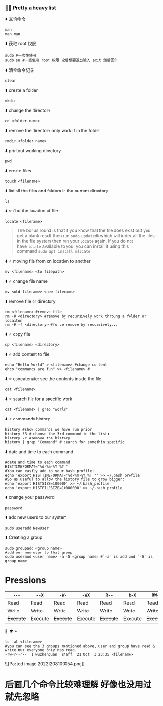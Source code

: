 ### 😮‍💨 Pretty a heavy list

⬇️ 查询命令
```shell
man
man man
```
⬇️ 获取 root 权限
```shell
sudo #一次性使用
sudo su #一直使用 root 权限 之后想要退出输入 exit 然后回车
```
⬇️ 清空命令记录
```shell
clear 
```
⬇️ create a folder
```shell
mkdir
```
⬇️ change the directory
```shell
cd <folder name>
```
⬇️ remove the directory only work if in the folder
```shell
rmdir <folder name>
```
⬇️ printout working directory
```shel
pwd
```
⬇️ create files
```shell
touch <filename>
```
⬇️ list all the files and folders in the current directory
```shell
ls
```
⬇️ ⭐ find the location of file
```shell
locate <filename>
```
> The bonus round is that if you know that the file does exist but you get a blank result then run `sudo updatedb` which will index all the files in the file system then run your `locate` again. If you do not have `locate` available to you, you can install it using this command `sudo apt install mlocate` 

⬇️ ⭐ moving file from on location to another
```
mv <filename> <to filepath>
```
⬇️ ⭐ change file name
```shell
mv <old filename> <new filename>
```
⬇️ remove file or directory
```shell
rm <filename> #remove file
rm -R <directory> #remove by recursively work throung a folder or locaiton
rm -R -f <directory> #force remove by recursively...
```
⬇️ ⭐ copy file
```shell
cp <filename> <directory>
```
⬇️ ⭐ add content to file
```shell
echo "Hello World" > <filename> #change content
ehco "commands are fun" >> <filename> # 
```
⬇️ ⭐ concatenate: see the contents inside the file
```shell
cat <filename>
```
⬇️ ⭐ search file for a specific work
```shell
cat <filename> | grep "world"
```
⬇️ ⭐ commands history
```shell
history #show commands we have run prior
history !3 # choose the 3rd command in the list⬆️
history -c #remove the history
history | grep "Command" # search for somethin specific
```
⬇️ date and time to each command
```shell
#date and time to each command
HISTTIMEFORMAT="%d-%m-%Y %T "
#You can easily add to your bash_profile:
echo 'export HISTTIMEFORMAT="%d-%m-%Y %T "' >> ~/.bash_profile
#So as useful to allow the history file to grow bigger:
echo 'export HISTSIZE=100000' >> ~/.bash_profile
echo 'export HISTFILESIZE=10000000' >> ~/.bash_profile
```
⬇️ change your password
```shell
password
```
⬇️ add new users to our system
```shell
sudo useradd NewUser
```
⬇️ Creating a group
```shell
sudo groupadd <group name>
#add our new user to that group
sudo usermod <user name> -a -G <group name> #`-a` is add and `-G` is group name
```

# Pressions
| `---`       | `--X`     | `-W-`       | `-WX`    | `R--`       | `R-X`     | `RW-`       | `RWX`   |
| ----------- | --------- | ----------- | -------- | ----------- | --------- | ----------- | ------- |
| ~~Read~~    | ~~Read~~  | ~~Read~~    | ~~Read~~ | Read        | Read      | Read        | Read    |
| ~~Write~~   | ~~Write~~ | Write       | Write    | ~~Write~~   | ~~Write~~ | Write       | Write   |
| ~~Execute~~ | Execute   | ~~Execute~~ | Execute  | ~~Execute~~ | Execute   | ~~Execute~~ | Execute |
🌰 ⬆️ ⬇️ 
```shell
ls -al <filename>
#you can see the 3 groups mentioned above, user and group have read & write but everyone only has read.
-rw-r--r--  1 wuzhenquan  staff  21 Oct  3 23:35 <filename>
```
![[Pasted image 20221208100054.png]]

# 后面几个命令比较难理解 好像也没用过 就先忽略 
